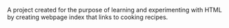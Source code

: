 A project created for the purpose of learning and experimenting with HTML by creating webpage index that links to cooking recipes.